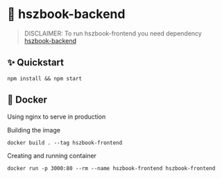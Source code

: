 # 📜 hszbook-backend



> DISCLAIMER: To run hszbook-frontend you need dependency [hszbook-backend](https://github.com/timaxlucas/hszbook-backend)

## ✨ Quickstart

    npm install && npm start
    
## 🐋 Docker

Using nginx to serve in production

Building the image

    docker build . --tag hszbook-frontend
    
Creating and running container

    docker run -p 3000:80 --rm --name hszbook-frontend hszbook-frontend
